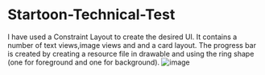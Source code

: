 # Startoon-Technical-Test

I have used a Constraint Layout to create the desired UI.
It contains a number of text views,image views and and a card layout.
The progress bar is created by creating a resource file in drawable and using the ring shape (one for foreground and one for background).
![image](https://github.com/AM-7/Startoon-Technical-Test/assets/55822310/3e846e18-764f-449c-89bc-fec4ef28a2f4)
